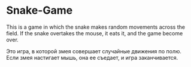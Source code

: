 # Snake-Game

This is a game in which the snake makes random movements across the field. If the snake overtakes the mouse, it eats it, and thе game become over.

Это игра, в которой змея совершает случайные движения по полю. Если змея настигает мышь, она ее съедает, и игра заканчивается.

